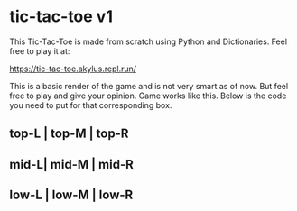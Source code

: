# tic-tac-toe v1
This Tic-Tac-Toe is made from scratch using Python and Dictionaries. Feel free to play it at:

https://tic-tac-toe.akylus.repl.run/

This is a basic render of the game and is not very smart as of now.
But feel free to play and give your opinion.
Game works like this. Below is the code you need to put for that corresponding box.

top-L | top-M | top-R
---------------------
mid-L| mid-M | mid-R
---------------------
low-L | low-M | low-R
---------------------
